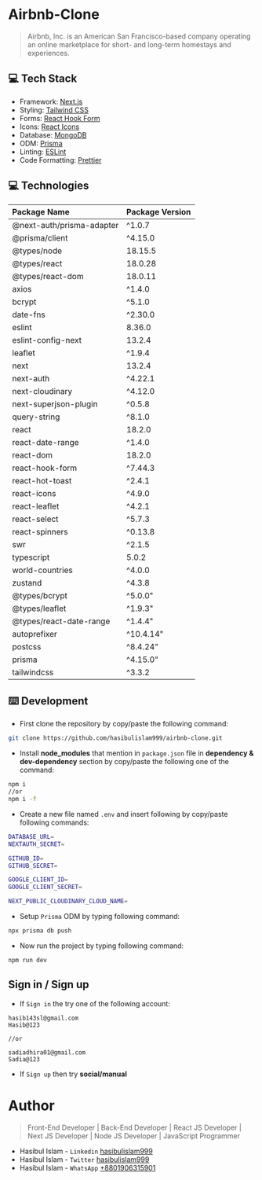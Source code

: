 # Airbnb-Clone

> Airbnb, Inc. is an American San Francisco-based company operating an online marketplace for short- and long-term homestays and experiences.

## 💻 Tech Stack

- Framework: [Next.js](https://nextjs.org/)
- Styling: [Tailwind CSS](https://tailwindcss.com/)
- Forms: [React Hook Form](https://react-hook-form.com/)
- Icons: [React Icons](https://react-icons.github.io/react-icons/)
- Database: [MongoDB](https://www.mongodb.com/)
- ODM: [Prisma](https://www.prisma.io/)
- Linting: [ESLint](https://eslint.org/)
- Code Formatting: [Prettier](https://prettier.io/)

## 💻 Technologies

| Package Name              | Package Version |
| :------------------------ | :-------------- |
| @next-auth/prisma-adapter | ^1.0.7          |
| @prisma/client            | ^4.15.0         |
| @types/node               | 18.15.5         |
| @types/react              | 18.0.28         |
| @types/react-dom          | 18.0.11         |
| axios                     | ^1.4.0          |
| bcrypt                    | ^5.1.0          |
| date-fns                  | ^2.30.0         |
| eslint                    | 8.36.0          |
| eslint-config-next        | 13.2.4          |
| leaflet                   | ^1.9.4          |
| next                      | 13.2.4          |
| next-auth                 | ^4.22.1         |
| next-cloudinary           | ^4.12.0         |
| next-superjson-plugin     | ^0.5.8          |
| query-string              | ^8.1.0          |
| react                     | 18.2.0          |
| react-date-range          | ^1.4.0          |
| react-dom                 | 18.2.0          |
| react-hook-form           | ^7.44.3         |
| react-hot-toast           | ^2.4.1          |
| react-icons               | ^4.9.0          |
| react-leaflet             | ^4.2.1          |
| react-select              | ^5.7.3          |
| react-spinners            | ^0.13.8         |
| swr                       | ^2.1.5          |
| typescript                | 5.0.2           |
| world-countries           | ^4.0.0          |
| zustand                   | ^4.3.8          |
| @types/bcrypt             | ^5.0.0"         |
| @types/leaflet            | ^1.9.3"         |
| @types/react-date-range   | ^1.4.4"         |
| autoprefixer              | ^10.4.14"       |
| postcss                   | ^8.4.24"        |
| prisma                    | ^4.15.0"        |
| tailwindcss               | ^3.3.2          |

## ⌨️ Development

- First clone the repository by copy/paste the following command:

```bash
git clone https://github.com/hasibulislam999/airbnb-clone.git
```

- Install **node_modules** that mention in `package.json` file in **dependency & dev-dependency** section by copy/paste the following one of the command:

```bash
npm i
//or
npm i -f
```

- Create a new file named `.env` and insert following by copy/paste following commands:

```bash
DATABASE_URL=
NEXTAUTH_SECRET=

GITHUB_ID=
GITHUB_SECRET=

GOOGLE_CLIENT_ID=
GOOGLE_CLIENT_SECRET=

NEXT_PUBLIC_CLOUDINARY_CLOUD_NAME=
```

- Setup `Prisma` ODM by typing following command:

```bash
npx prisma db push
```

- Now run the project by typing following command:

```bash
npm run dev
```

## Sign in / Sign up

- If `Sign in` the try one of the following account:

```
hasib143sl@gmail.com
Hasib@123

//or

sadiadhira01@gmail.com
Sadia@123
```

- If `Sign up` then try **social/manual**

# Author

> Front-End Developer | Back-End Developer | React JS Developer | Next JS Developer | Node JS Developer | JavaScript Programmer

- Hasibul Islam - `Linkedin` [hasibulislam999](https://www.linkedin.com/in/hasibulislam999)
- Hasibul Islam - `Twitter` [hasibulislam999](https://twitter.com/hasibulislam999)
- Hasibul Islam - `WhatsApp` [+8801906315901](https://wa.me/01906315901)
